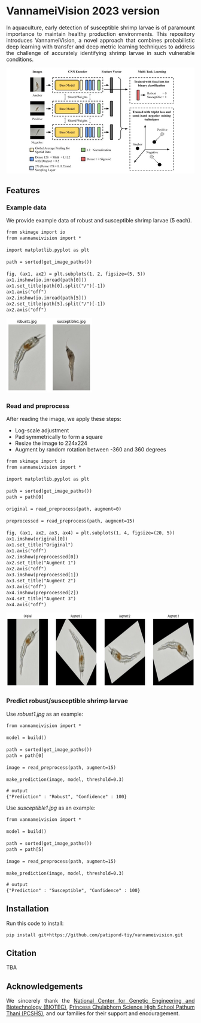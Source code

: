 <p align="justify">
    <h1>VannameiVision 2023 version</h1>
</p>

<p align="justify">
In aquaculture, early detection of susceptible shrimp larvae is of paramount importance to maintain healthy production environments. This repository introduces VannameiVision, a novel approach that combines probabilistic deep learning with transfer and deep metric learning techniques to address the challenge of accurately identifying shrimp larvae in such vulnerable conditions.
</p>

<img src="www/architecture.jpg" style="max-width: 100%;">

## Features

### Example data

<p align="justify">
We provide example data of robust and susceptible shrimp larvae (5 each).
</p>

```
from skimage import io
from vannameivision import *

import matplotlib.pyplot as plt

path = sorted(get_image_paths())

fig, (ax1, ax2) = plt.subplots(1, 2, figsize=(5, 5))
ax1.imshow(io.imread(path[0]))
ax1.set_title(path[0].split("/")[-1])
ax1.axis("off")
ax2.imshow(io.imread(path[5]))
ax2.set_title(path[5].split("/")[-1])
ax2.axis("off")
```

<img src="www/example_data.jpg" style="height: 200px;">

### Read and preprocess

<p align="justify">
    After reading the image, we apply these steps:
    <ul>
        <li>Log-scale adjustment</li>
        <li>Pad symmetrically to form a square</li>
        <li>Resize the image to 224x224</li>
        <li>Augment by random rotation between -360 and 360 degrees</li>
    </ul>
</p>

```
from skimage import io
from vannameivision import *

import matplotlib.pyplot as plt

path = sorted(get_image_paths())
path = path[0]

original = read_preprocess(path, augment=0)

preprocessed = read_preprocess(path, augment=15)

fig, (ax1, ax2, ax3, ax4) = plt.subplots(1, 4, figsize=(20, 5))
ax1.imshow(original[0])
ax1.set_title("Original")
ax1.axis("off")
ax2.imshow(preprocessed[0])
ax2.set_title("Augment 1")
ax2.axis("off")
ax3.imshow(preprocessed[1])
ax3.set_title("Augment 2")
ax3.axis("off")
ax4.imshow(preprocessed[2])
ax4.set_title("Augment 3")
ax4.axis("off")
```

<img src="www/original_vs_preprocessed.jpg" style="height: 200px;">

### Predict robust/susceptible shrimp larvae

Use *robust1.jpg* as an example:

```
from vannameivision import *

model = build()

path = sorted(get_image_paths())
path = path[0]

image = read_preprocess(path, augment=15)

make_prediction(image, model, threshold=0.3)
```

```
# output
{"Prediction" : "Robust", "Confidence" : 100}
```

Use *susceptible1.jpg* as an example:

```
from vannameivision import *

model = build()

path = sorted(get_image_paths())
path = path[5]

image = read_preprocess(path, augment=15)

make_prediction(image, model, threshold=0.3)
```

```
# output
{"Prediction" : "Susceptible", "Confidence" : 100}
```

## Installation

<p align="justify">
Run this code to install:
</p>

```
pip install git+https://github.com/patipond-tiy/vannameivision.git
```

## Citation

TBA

## Acknowledgements

<p align="justify">
We sincerely thank the <a href="https://www.biotec.or.th/" target="_blank">National Center for Genetic Engineering and Biotechnology (BIOTEC)</a>, <a href="https://pccp.ac.th/" target="_blank">Princess Chulabhorn Science High School Pathum Thani (PCSHS)</a>, and our families for their support and encouragement.
</p>
